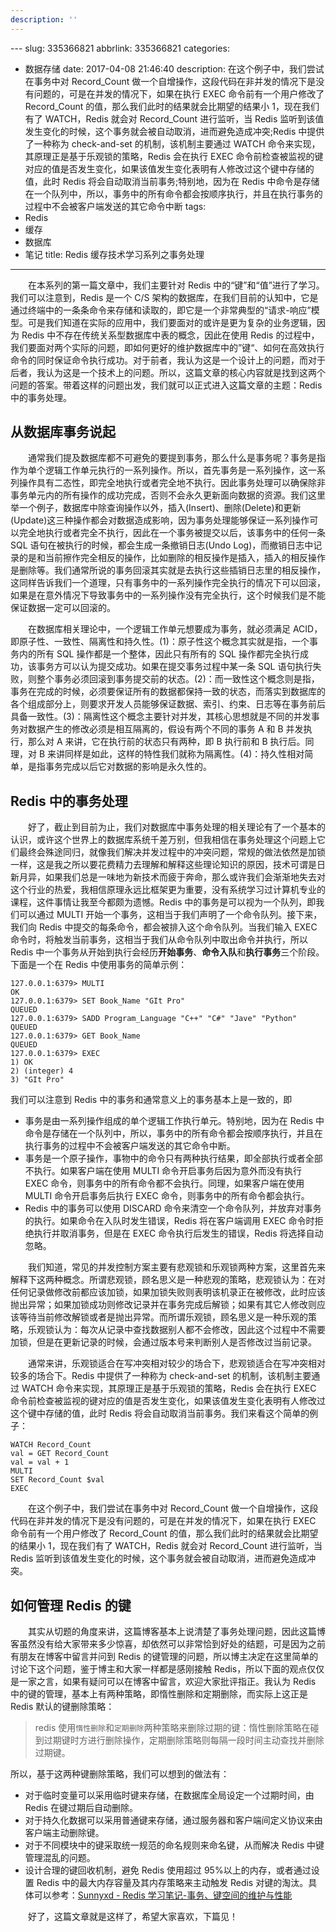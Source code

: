 ```yaml
---
description: ''
---
```


﻿---
slug: 335366821
abbrlink: 335366821
categories:
- 数据存储
date: 2017-04-08 21:46:40
description: 在这个例子中，我们尝试在事务中对 Record_Count 做一个自增操作，这段代码在非并发的情况下是没有问题的，可是在并发的情况下，如果在执行 EXEC 命令前有一个用户修改了 Record_Count 的值，那么我们此时的结果就会比期望的结果小 1，现在我们有了 WATCH，Redis 就会对 Record_Count 进行监听，当 Redis 监听到该值发生变化的时候，这个事务就会被自动取消，进而避免造成冲突;Redis 中提供了一种称为 check-and-set 的机制，该机制主要通过 WATCH 命令来实现，其原理正是基于乐观锁的策略，Redis 会在执行 EXEC 命令前检查被监视的键对应的值是否发生变化，如果该值发生变化表明有人修改过这个键中存储的值，此时 Redis 将会自动取消当前事务;特别地，因为在 Redis 中命令是存储在一个队列中，所以，事务中的所有命令都会按顺序执行，并且在执行事务的过程中不会被客户端发送的其它命令中断
tags:
- Redis
- 缓存
- 数据库
- 笔记
title: Redis 缓存技术学习系列之事务处理
---

&emsp;&emsp;在本系列的第一篇文章中，我们主要针对 Redis 中的“键”和“值”进行了学习。我们可以注意到，Redis 是一个 C/S 架构的数据库，在我们目前的认知中，它是通过终端中的一条条命令来存储和读取的，即它是一个非常典型的“请求-响应”模型。可是我们知道在实际的应用中，我们要面对的或许是更为复杂的业务逻辑，因为 Redis 中不存在传统关系型数据库中表的概念，因此在使用 Redis 的过程中，我们要面对两个实际的问题，即如何更好的维护数据库中的”键“、如何在高效执行命令的同时保证命令执行成功。对于前者，我认为这是一个设计上的问题，而对于后者，我认为这是一个技术上的问题。所以，这篇文章的核心内容就是找到这两个问题的答案。带着这样的问题出发，我们就可以正式进入这篇文章的主题：Redis 中的事务处理。

<!--more-->

## 从数据库事务说起

​&emsp;&emsp;通常我们提及数据库都不可避免的要提到事务，那么什么是事务呢？事务是指作为单个逻辑工作单元执行的一系列操作。所以，首先事务是一系列操作，这一系列操作具有二态性，即完全地执行或者完全地不执行。因此事务处理可以确保除非事务单元内的所有操作的成功完成，否则不会永久更新面向数据的资源。我们这里举一个例子，数据库中除查询操作以外，插入(Insert)、删除(Delete)和更新(Update)这三种操作都会对数据造成影响，因为事务处理能够保证一系列操作可以完全地执行或者完全不执行，因此在一个事务被提交以后，该事务中的任何一条 SQL 语句在被执行的时候，都会生成一条撤销日志(Undo Log)，而撤销日志中记录的是和当前擦作完全相反的操作，比如删除的相反操作是插入，插入的相反操作是删除等。我们通常所说的事务回滚其实就是去执行这些插销日志里的相反操作，这同样告诉我们一个道理，只有事务中的一系列操作完全执行的情况下可以回滚，如果是在意外情况下导致事务中的一系列操作没有完全执行，这个时候我们是不能保证数据一定可以回滚的。

​&emsp;&emsp;在数据库相关理论中，一个逻辑工作单元想要成为事务，就必须满足 ACID，即原子性、一致性、隔离性和持久性。(1)：原子性这个概念其实就是指，一个事务内的所有 SQL 操作都是一个整体，因此只有所有的 SQL 操作都完全执行成功，该事务方可以认为提交成功。如果在提交事务过程中某一条 SQL 语句执行失败，则整个事务必须回滚到事务提交前的状态。(2)：而一致性这个概念则是指，事务在完成的时候，必须要保证所有的数据都保持一致的状态，而落实到数据库的各个组成部分上，则要求开发人员能够保证数据、索引、约束、日志等在事务前后具备一致性。(3)：隔离性这个概念主要针对并发，其核心思想就是不同的并发事务对数据产生的修改必须是相互隔离的，假设有两个不同的事务 A 和 B 并发执行，那么对 A 来讲，它在执行前的状态只有两种，即 B 执行前和 B 执行后。同理，对 B 来讲同样是如此，这样的特性我们就称为隔离性。(4)：持久性相对简单，是指事务完成以后它对数据的影响是永久性的。

## Redis 中的事务处理

​&emsp;&emsp;好了，截止到目前为止，我们对数据库中事务处理的相关理论有了一个基本的认识，或许这个世界上的数据库系统千差万别，但我相信在事务处理这个问题上它们最终会殊途同归，就像我们解决并发过程中的冲突问题，常规的做法依然是加锁一样，这是我之所以要花费精力去理解和解释这些理论知识的原因，技术可谓是日新月异，如果我们总是一味地为新技术而疲于奔命，那么或许我们会渐渐地失去对这个行业的热爱，我相信原理永远比框架更为重要，没有系统学习过计算机专业的课程，这件事情让我至今都颇为遗憾。Redis 中的事务是可以视为一个队列，即我们可以通过 MULTI 开始一个事务，这相当于我们声明了一个命令队列。接下来，我们向 Redis 中提交的每条命令，都会被排入这个命令队列。当我们输入 EXEC 命令时，将触发当前事务，这相当于我们从命令队列中取出命令并执行，所以 Redis 中一个事务从开始到执行会经历**开始事务**、**命令入队**和**执行事务**三个阶段。下面是一个在 Redis 中使用事务的简单示例：

```plain
127.0.0.1:6379> MULTI
OK
127.0.0.1:6379> SET Book_Name "GIt Pro"
QUEUED
127.0.0.1:6379> SADD Program_Language "C++" "C#" "Jave" "Python" 
QUEUED
127.0.0.1:6379> GET Book_Name
QUEUED
127.0.0.1:6379> EXEC
1) OK
2) (integer) 4
3) "GIt Pro"
```

我们可以注意到 Redis 中的事务和通常意义上的事务基本上是一致的，即

* 事务是由一系列操作组成的单个逻辑工作执行单元。特别地，因为在 Redis 中命令是存储在一个队列中，所以，事务中的所有命令都会按顺序执行，并且在执行事务的过程中不会被客户端发送的其它命令中断。
* 事务是一个原子操作，事物中的命令只有两种执行结果，即全部执行或者全部不执行。如果客户端在使用 MULTI 命令开启事务后因为意外而没有执行 EXEC 命令，则事务中的所有命令都不会执行。同理，如果客户端在使用 MULTI 命令开启事务后执行 EXEC 命令，则事务中的所有命令都会执行。
* Redis 中的事务可以使用 DISCARD 命令来清空一个命令队列，并放弃对事务的执行。如果命令在入队时发生错误，Redis 将在客户端调用 EXEC 命令时拒绝执行并取消事务，但是在 EXEC 命令执行后发生的错误，Redis 将选择自动忽略。

&emsp;&emsp;我们知道，常见的并发控制方案主要有悲观锁和乐观锁两种方案，这里首先来解释下这两种概念。所谓悲观锁，顾名思义是一种悲观的策略，悲观锁认为：在对任何记录做修改前都应该加锁，如果加锁失败则表明该机录正在被修改，此时应该抛出异常；如果加锁成功则修改记录并在事务完成后解锁；如果有其它人修改则应该等待当前修改解锁或者是抛出异常。而所谓乐观锁，顾名思义是一种乐观的策略，乐观锁认为：每次从记录中查找数据别人都不会修改，因此这个过程中不需要加锁，但是在更新记录的时候，会通过版本号来判断别人是否修改过当前记录。

&emsp;&emsp;通常来讲，乐观锁适合在写冲突相对较少的场合下，悲观锁适合在写冲突相对较多的场合下。Redis 中提供了一种称为 check-and-set 的机制，该机制主要通过 WATCH 命令来实现，其原理正是基于乐观锁的策略，Redis 会在执行 EXEC 命令前检查被监视的键对应的值是否发生变化，如果该值发生变化表明有人修改过这个键中存储的值，此时 Redis 将会自动取消当前事务。我们来看这个简单的例子：

```plain
WATCH Record_Count
val = GET Record_Count
val = val + 1
MULTI
SET Record_Count $val
EXEC
```

&emsp;&emsp;在这个例子中，我们尝试在事务中对 Record_Count 做一个自增操作，这段代码在非并发的情况下是没有问题的，可是在并发的情况下，如果在执行 EXEC 命令前有一个用户修改了 Record_Count 的值，那么我们此时的结果就会比期望的结果小 1，现在我们有了 WATCH，Redis 就会对 Record_Count 进行监听，当 Redis 监听到该值发生变化的时候，这个事务就会被自动取消，进而避免造成冲突。



## 如何管理 Redis 的键

​&emsp;&emsp;其实从切题的角度来讲，这篇博客基本上说清楚了事务处理问题，因此这篇博客虽然没有给大家带来多少惊喜，却依然可以非常恰到好处的结题，可是因为之前有朋友在博客中留言并问到 Redis 的键管理的问题，所以博主决定在这里简单的讨论下这个问题，鉴于博主和大家一样都是感刚接触 Redis，所以下面的观点仅仅是一家之言，如果有疑问可以在博客中留言，欢迎大家批评指正。我认为 Redis 中的键的管理，基本上有两种策略，即惰性删除和定期删除，而实际上这正是 Redis 默认的键删除策略：

> redis 使用`惰性删除`和`定期删除`两种策略来删除过期的键：惰性删除策略在碰到过期键时方进行删除操作，定期删除策略则每隔一段时间主动查找并删除过期键。

所以，基于这两种键删除策略，我们可以想到的做法有：

* 对于临时变量可以采用临时键来存储，在数据库全局设定一个过期时间，由 Redis 在键过期后自动删除。
* 对于持久化数据可以采用普通键来存储，通过服务器和客户端间定义协议来由客户端主动删除键。
* 对于不同模块中的键采取统一规范的命名规则来命名键，从而解决 Redis 中键管理混乱的问题。
* 设计合理的键回收机制，避免 Redis 使用超过 95%以上的内存，或者通过设置 Redis 中的最大内存容量及其内存策略来主动触发 Redis 对键的淘汰。具体可以参考：[Sunnyxd - Redis 学习笔记-事务、键空间的维护与性能](https://segmentfault.com/a/1190000004171731)

&emsp;&emsp;好了，这篇文章就是这样了，希望大家喜欢，下篇见！